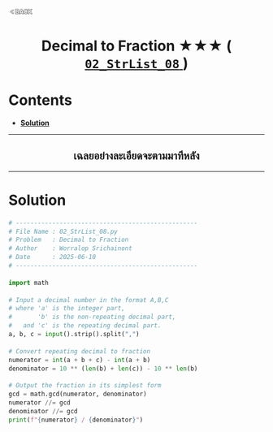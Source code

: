<p align="left">
  <a href="../README.md">
    <img src="../../Z99-OTHERS/00-common/00-back.png" style="width:10%">
  </a>
</p>

<div align="center">
  <h1>
    Decimal to Fraction ★★★ (
      <a href="https://drive.google.com/file/d/1QfmOmzJvBn66DLlNARVVvvBoOz4RsFt3/view?usp=drive_link">
        <code>02_StrList_08</code>
      </a>
    )
  </h1>
</div>

# Contents

-   [**Solution**](#solution)

---

<div align="center">
  <h2>เฉลยอย่างละเอียดจะตามมาทีหลัง</h2>
</div>

---

# Solution

```python
# --------------------------------------------------
# File Name : 02_StrList_08.py
# Problem   : Decimal to Fraction
# Author    : Worralop Srichainont
# Date      : 2025-06-10
# --------------------------------------------------

import math

# Input a decimal number in the format A,B,C
# where 'a' is the integer part,
#       'b' is the non-repeating decimal part,
#   and 'c' is the repeating decimal part.
a, b, c = input().strip().split(",")

# Convert repeating decimal to fraction
numerator = int(a + b + c) - int(a + b)
denominator = 10 ** (len(b) + len(c)) - 10 ** len(b)

# Output the fraction in its simplest form
gcd = math.gcd(numerator, denominator)
numerator //= gcd
denominator //= gcd
print(f"{numerator} / {denominator}")
```

